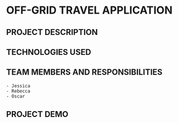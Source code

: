# OFF-GRID TRAVEL APPLICATION

## PROJECT DESCRIPTION

## TECHNOLOGIES USED

## TEAM MEMBERS AND RESPONSIBILITIES

    - Jessica
    - Rebecca
    - Oscar

## PROJECT DEMO